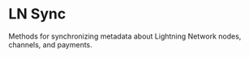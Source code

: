 # LN Sync

Methods for synchronizing metadata about Lightning Network nodes, channels, and 
payments.

